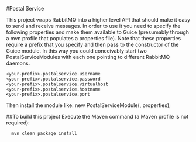 #Postal Service

This project wraps RabbitMQ into a higher level API that should make it easy to send and receive messages. In order
to use it you need to specify the following properties and make them available to Guice (presumably through a mvn
profile that populates a properties file). Note that these properties require a prefix that you specify and then
pass to the constructor of the Guice module. In this way you could conceivably start two PostalServiceModules with
each one pointing to different RabbitMQ daemons.

```
<your-prefix>.postalservice.username
<your-prefix>.postalservice.password
<your-prefix>.postalservice.virtualhost
<your-prefix>.postalservice.hostname
<your-prefix>.postalservice.port
```

Then install the module like: new PostalServiceModule(<your-prefix>, properties);

##To build this project
Execute the Maven command (a Maven profile is not required):

```
  mvn clean package install
```
